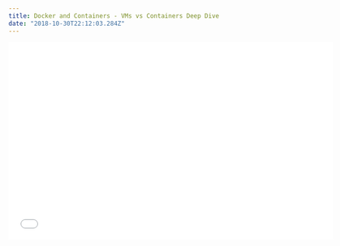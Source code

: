 ```yaml
---
title: Docker and Containers - VMs vs Containers Deep Dive
date: "2018-10-30T22:12:03.284Z"
---
```


<div class="embed-responsive embed-responsive-16by9">
    <iframe class="embed-responsive-item" id="youtubeplayer" type="text/html" width="640" height="390"
        src="//www.youtube.com/embed/PoiXuVnSxfE" frameborder="0"/>
</div>

### Size

Containers and VMs can be complimentary as containers can run inside VMs.
In virtual machine, everything but hardware is comprised inside a disk image
that makes up the virtual machine. The image bundles the kernel, the init system,
the user space programs and the application themselves. The size of image could
vary from hundreds of megabytes to tens of gigabytes.

While in containers, the size can range from tens of megabytes up to gigabytes,
depending on the type of application inside it.

### Isolation (Security)

In VMS, the process of isolation is very straightforward as there is a clear boundary
outside the x86 platform. Escaping from the VM sandbox is extremely difficult, as
far as we known, there has not been any successful attack of this type.

On the other hand, containers are by no means insecure, but they are as secure as the
kernel they are running on. If the kernel has flaws, attacker can potentially escape
the sandbox and reach the kernel, this is also considered very difficult because kernel
bugs are very rare.

### Boot Time

In VMs, several startup times add up to the startup time of the application itself.
The startup times can be divided in 2 sections, one is the system check section that
includes the _x86 post_, the _EFI check_, the _kernel boot_, the _init startup_ and then 
the _process run_.

In containers, sandbox has to be ready before the the process can run. The sandbox set up
is a kernel operation that takes no time, while the startup time of process is equivalent
to the time in VM (about 500 milliseconds). The startup of container is extremely fast
and straightforward.